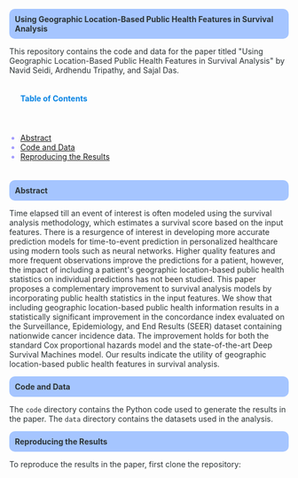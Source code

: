 <p id="name" style="background-color:#a5c5ff; padding: 10px; color:#2d3436; border-radius: 10px;"><strong>Using Geographic Location-Based Public Health Features in Survival Analysis</strong></p>

<p style="color:#2d3436;">This repository contains the code and data for the paper titled "Using Geographic Location-Based Public Health Features in Survival Analysis" by Navid Seidi, Ardhendu Tripathy, and Sajal Das.</p>

<p style="color:#0984e3; padding: 20px"><strong>Table of Contents</strong></p>
<ul style="color:#a29bfe; padding: 20px">
  <li><a href="#abstract">Abstract</a></li>
  <li><a href="#code-and-data">Code and Data</a></li>
  <li><a href="#reproducing-the-results">Reproducing the Results</a></li>
</ul>

<p id="abstract" style="background-color:#a5c5ff; padding: 10px; color:#2d3436; border-radius: 10px;"><strong>Abstract</strong></p>
<p style="color:#2d3436;">Time elapsed till an event of interest is often modeled using the survival analysis methodology, which estimates a survival score based on the input features. There is a resurgence of interest in developing more accurate prediction models for time-to-event prediction in personalized healthcare using modern tools such as neural networks. Higher quality features and more frequent observations improve the predictions for a patient, however, the impact of including a patient's geographic location-based public health statistics on individual predictions has not been studied.
This paper proposes a complementary improvement to survival analysis models by incorporating public health statistics in the input features. We show that including geographic location-based public health information results in a statistically significant improvement in the concordance index evaluated on the Surveillance, Epidemiology, and End Results (SEER) dataset containing nationwide cancer incidence data. 
The improvement holds for both the standard Cox proportional hazards model and the state-of-the-art Deep Survival Machines model. 
Our results indicate the utility of geographic location-based public health features in survival analysis.</p>

<p id="code-and-data" style="background-color:#a5c5ff; padding: 10px; color:#2d3436; border-radius: 10px;"><strong>Code and Data</strong></p>
<p style="color:#2d3436;">The <code>code</code> directory contains the Python code used to generate the results in the paper. The <code>data</code> directory contains the datasets used in the analysis.</p>

<p id="reproducing-the-results" style="background-color:#a5c5ff; padding: 10px; color:#2d3436; border-radius: 10px;"><strong>Reproducing the Results</strong></p>
<p style="color:#2d3436;">To reproduce the results in the paper, first clone the repository:</p>
